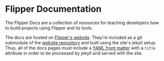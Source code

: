 # Flipper Documentation

The Flipper Docs are a collection of resources for teaching developers how to
build projects using Flipper and its tools.

The docs are hosted on [Flipper's website](flipper.io/docs/). They're included
as a git submodule of the
[website repository](github.com/georgemorgan/flipper-website) and built using
the site's jekyll setup. Thus, all of the docs pages must include a
[YAML front matter](https://jekyllrb.com/docs/frontmatter/) with a `title`
attribute in order to be processed by jekyll and served with the site.
